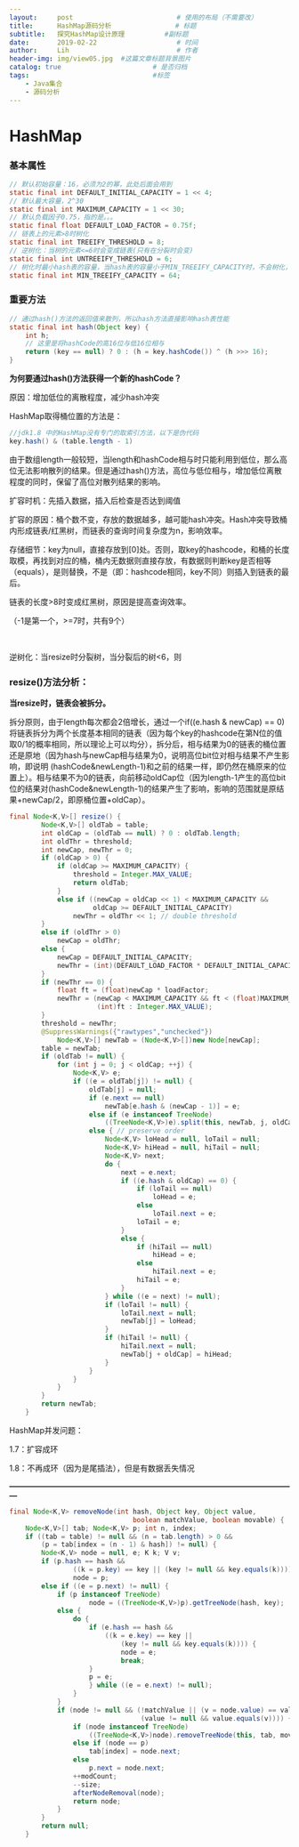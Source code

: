 ```yaml
---
layout:     post   				          # 使用的布局（不需要改）
title:      HashMap源码分析				   # 标题 
subtitle:   探究HashMap设计原理          #副标题
date:       2019-02-22 				      # 时间
author:     Lih 						  # 作者
header-img: img/view05.jpg 	#这篇文章标题背景图片
catalog: true 						# 是否归档
tags:								#标签
    - Java集合
    - 源码分析
---
```


#  HashMap

### 基本属性

```java
// 默认初始容量：16，必须为2的幂，此处后面会用到
static final int DEFAULT_INITIAL_CAPACITY = 1 << 4; 
// 默认最大容量，2^30
static final int MAXIMUM_CAPACITY = 1 << 30;
// 默认负载因子0.75，指的是。。。
static final float DEFAULT_LOAD_FACTOR = 0.75f;
// 链表上的元素>8时树化
static final int TREEIFY_THRESHOLD = 8;
// 逆树化：当树的元素<=6时会变成链表(只有在分裂时会变)
static final int UNTREEIFY_THRESHOLD = 6;
// 树化时最小hash表的容量，当hash表的容量小于MIN_TREEIFY_CAPACITY时，不会树化，只会发生resize
static final int MIN_TREEIFY_CAPACITY = 64;
```

### 重要方法

```java
// 通过hash()方法的返回值来散列，所以hash方法直接影响hash表性能
static final int hash(Object key) {
	int h;
    // 这里是将hashCode的高16位与低16位相与
	return (key == null) ? 0 : (h = key.hashCode()) ^ (h >>> 16);
}
```

**为何要通过hash()方法获得一个新的hashCode？**

原因：增加低位的离散程度，减少hash冲突	

HashMap取得桶位置的方法是：

```java
//jdk1.8 中的HashMap没有专门的取索引方法，以下是伪代码
key.hash() & (table.length - 1)
```

由于数组length一般较短，当length和hashCode相与时只能利用到低位，那么高位无法影响散列的结果。但是通过hash()方法，高位与低位相与，增加低位离散程度的同时，保留了高位对散列结果的影响。

扩容时机：先插入数据，插入后检查是否达到阈值

扩容的原因：桶个数不变，存放的数据越多，越可能hash冲突。Hash冲突导致桶内形成链表/红黑树，而链表的查询时间复杂度为n，影响效率。

存储细节：key为null，直接存放到[0]处。否则，取key的hashcode，和桶的长度取模，再找到对应的桶，桶内无数据则直接存放，有数据则判断key是否相等（equals），是则替换，不是（即：hashcode相同，key不同）则插入到链表的最后。

链表的长度>8时变成红黑树，原因是提高查询效率。

（-1是第一个，>=7时，共有9个）

​                                                  

逆树化：当resize时分裂树，当分裂后的树<6，则





### resize()方法分析：

**当resize时，链表会被拆分。**

拆分原则，由于length每次都会2倍增长，通过一个if((e.hash & newCap) == 0)将链表拆分为两个长度基本相同的链表（因为每个key的hashcode在第N位的值取0/1的概率相同，所以理论上可以均分），拆分后，相与结果为0的链表的桶位置还是原地（因为hash与newCap相与结果为0，说明高位bit位对相与结果不产生影响，即说明 (hashCode&newLength-1)和之前的结果一样，即仍然在桶原来的位置上）。相与结果不为0的链表，向前移动oldCap位（因为length-1产生的高位bit位的结果对(hashCode&newLength-1)的结果产生了影响，影响的范围就是原结果+newCap/2，即原桶位置+oldCap）。

```java
final Node<K,V>[] resize() {
        Node<K,V>[] oldTab = table;
        int oldCap = (oldTab == null) ? 0 : oldTab.length;
        int oldThr = threshold;
        int newCap, newThr = 0;
        if (oldCap > 0) {
            if (oldCap >= MAXIMUM_CAPACITY) {
                threshold = Integer.MAX_VALUE;
                return oldTab;
            }
            else if ((newCap = oldCap << 1) < MAXIMUM_CAPACITY &&
                     oldCap >= DEFAULT_INITIAL_CAPACITY)
                newThr = oldThr << 1; // double threshold
        }
        else if (oldThr > 0) 
            newCap = oldThr;
        else {
            newCap = DEFAULT_INITIAL_CAPACITY;
            newThr = (int)(DEFAULT_LOAD_FACTOR * DEFAULT_INITIAL_CAPACITY);
        }
        if (newThr == 0) {
            float ft = (float)newCap * loadFactor;
            newThr = (newCap < MAXIMUM_CAPACITY && ft < (float)MAXIMUM_CAPACITY ?
                      (int)ft : Integer.MAX_VALUE);
        }
        threshold = newThr;
        @SuppressWarnings({"rawtypes","unchecked"})
            Node<K,V>[] newTab = (Node<K,V>[])new Node[newCap];
        table = newTab;
        if (oldTab != null) {
            for (int j = 0; j < oldCap; ++j) {
                Node<K,V> e;
                if ((e = oldTab[j]) != null) {
                    oldTab[j] = null;
                    if (e.next == null)
                        newTab[e.hash & (newCap - 1)] = e;
                    else if (e instanceof TreeNode)
                        ((TreeNode<K,V>)e).split(this, newTab, j, oldCap);
                    else { // preserve order
                        Node<K,V> loHead = null, loTail = null;
                        Node<K,V> hiHead = null, hiTail = null;
                        Node<K,V> next;
                        do {
                            next = e.next;
                            if ((e.hash & oldCap) == 0) {
                                if (loTail == null)
                                    loHead = e;
                                else
                                    loTail.next = e;
                                loTail = e;
                            }
                            else {
                                if (hiTail == null)
                                    hiHead = e;
                                else
                                    hiTail.next = e;
                                hiTail = e;
                            }
                        } while ((e = next) != null);
                        if (loTail != null) {
                            loTail.next = null;
                            newTab[j] = loHead;
                        }
                        if (hiTail != null) {
                            hiTail.next = null;
                            newTab[j + oldCap] = hiHead;
                        }
                    }
                }
            }
        }
        return newTab;
    }
```



HashMap并发问题：

1.7：扩容成环

1.8：不再成环（因为是尾插法），但是有数据丢失情况

**—————————————————————————————————————**

```java
final Node<K,V> removeNode(int hash, Object key, Object value,
                               boolean matchValue, boolean movable) {
	Node<K,V>[] tab; Node<K,V> p; int n, index;
	if ((tab = table) != null && (n = tab.length) > 0 &&
		(p = tab[index = (n - 1) & hash]) != null) {
		Node<K,V> node = null, e; K k; V v;
        if (p.hash == hash &&
                ((k = p.key) == key || (key != null && key.equals(k))))
                node = p;
		else if ((e = p.next) != null) {
			if (p instanceof TreeNode)
                    node = ((TreeNode<K,V>)p).getTreeNode(hash, key);
			else {
				do {
					if (e.hash == hash &&
						((k = e.key) == key ||
							(key != null && key.equals(k)))) {
                            node = e;
                            break;
					}
                    p = e;
                    } while ((e = e.next) != null);
                }
            }
            if (node != null && (!matchValue || (v = node.value) == value ||
                                 (value != null && value.equals(v)))) {
                if (node instanceof TreeNode)
                    ((TreeNode<K,V>)node).removeTreeNode(this, tab, movable);
                else if (node == p)
                    tab[index] = node.next;
                else
                    p.next = node.next;
                ++modCount;
                --size;
                afterNodeRemoval(node);
                return node;
            }
		}
		return null;
	}
```



